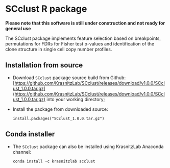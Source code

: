 # SCclust R package

**Please note that this software is still under construction and not ready for general use**

The SCclust package implements feature selection based on
breakpoints, permutations for FDRs for Fisher test p-values and identification
of the clone structure in single cell copy number profiles.


## Installation from source

* Download `SCclust` package source build from Github:
[https://github.com/KrasnitzLab/SCclust/releases/download/v1.0.0/SCclust_1.0.0.tar.gz](https://github.com/KrasnitzLab/SCclust/releases/download/v1.0.0/SCclust_1.0.0.tar.gz)
into your working directory;

* Install the package from downloaded source:

    ```
    install.packages("SCclust_1.0.0.tar.gz")
    ```

## Conda installer

* The `SCclust` package can also be installed using KrasnitzLab Anaconda channel:

    ```
    conda install -c krasnitzlab scclust
    ```
